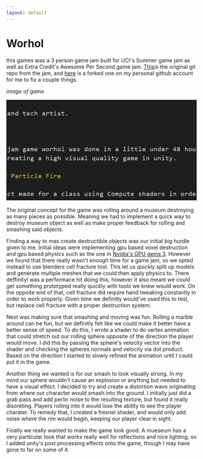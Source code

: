 ```yaml
---
layout: default
---
```


# Worhol

this games was a 3 person game jam built for UCI's Summer game jam as well as Extra Credit's 
Awesome Per Second game jam. [This](https://github.com/GDFauxtrot/AwesomePerSecond)is the original git repo from the jam, and [here](https://github.com/Ittaimann/Worhol) is a forked one on my personal github account for me to fix a couple things.

*image of game*

![alt](Capture.PNG)

The original concept for the game was rolling around a museum destroying as many pieces as possible. Meaning we had to implement a quick way to destroy museum object as well as make proper feedback for rolling and smashing said objects.

Finding a way to mas create destructible objects was our initial big hurdle given to me. Initial ideas were implementing gpu based voxel destruction and gpu based physics such as the one in [Nvidia's GPU gems 3](https://developer.nvidia.com/gpugems/GPUGems3/gpugems3_ch29.html). However we found that there really wasn't enough time for a game jam, so we opted instead to use blenders cell fracture tool. This let us quickly split up models and generate multiple meshes that we could then apply physics to. There deffinityl was a performace hit doing this, however it also meant we could get something prototyped really quickly with tools we knew would work. On the oppoite end of that, cell fracture did require hand tweaking constantly in order to work properly. Given time we definitly would've used this to test, but replace cell fracture with a proper destruction system.

Next was making sure that smashing and moving was fun. Rolling a marble around can be fun, but we definitly felt like we could make it better have a better sense of speed. To do this, I wrote a shader to do vertex animation that could stretch out our rolling sphere opposite of the direction the player would move. I did this by passing the sphere's velocity vector into the shader and checking the spheres normals and velocity via dot product. Based on the direction I started to slowly refined the animation until I could put it in the game.

Another thing we wanted is for our smash to look visually strong. In my mind our sphere wouldn't cause an explosion or anything but needed to have a visual effect. I decided to try and create a distortion wave originating from where our character would smash into the ground. I initially just did a grab pass and add perlin noise to the resulting texture, but found it really disoreting. Players rolling into it would lose the ability to see the player charater. To remedy that, I created a fresnel shader, and would only add noise where the rim would begin, keeping our player clear in sight.

Finally we really wanted to make the game look good. A mueseum has a very particular look that works really well for reflections and nice lighting, so I added unity's post processing effects onto the game, though I may have gone to far on some of it. 